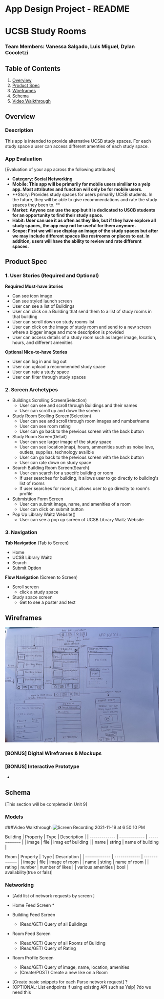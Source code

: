 App Design Project - README 
===

# UCSB Study Rooms
### Team Members: Vanessa Salgado, Luis Miguel, Dylan Cocoletzi 

## Table of Contents
1. [Overview](#Overview)
1. [Product Spec](#Product-Spec)
1. [Wireframes](#Wireframes)
2. [Schema](#Schema)
3. [Video Walkthrough](#Gif)

## Overview
### Description
This app is intended to provide alternative UCSB study spaces. For each study space a user can access different amenties of each study space. 

### App Evaluation
[Evaluation of your app across the following attributes]
- **Category: Social Networking**
- **Mobile: This app will be primarily for mobile users similiar to a yelp app. Most attributes and function will only be for mobile users.**
- **Story: Provides study spaces for users primarily UCSB students. In the future, they will be able to give recommendations and rate the study spaces they been to. **
- **Market: Anyone can use the app but it is dedicated to USCB students for an opportunity to find their study space.**
- **Habit: User can use it as often as they like, but if they have explore all study spaces, the app may not be useful for them anymore.**
- **Scope: First we will use display an image of the study spaces but after we may include different spaces like restrooms or places to eat. In addition, users will have the ability to review and rate different spaces.**

## Product Spec

### 1. User Stories (Required and Optional)

**Required Must-have Stories**

* Can see icon image
* Can see styled launch screen
* User can see a list of Buildings 
* User can click on a Building that send them to a list of study rooms in that building
* User can scroll down on study rooms list
* User can click on the image of study room and send to a new screen where a bigger image and more description is provided
* User can access details of a study room such as larger image, location, hours, and different amenities

**Optional Nice-to-have Stories**

* User can log in and log out
* User can upload a recommended study space
* User can rate a study space
* User can filter through study spaces


### 2. Screen Archetypes

* Buildings Scrolling Screen(Selection)
   * User can see and scroll through Buildings and their names 
   * User can scroll up and down the screen
* Study Room Scolling Screen(Selection)
   * User can see and scroll through room images and number/name
   * User can see room rating 
   * User can go back to the previous screen with the back button
* Study Room  Screen(Detail)
   * User can see larger image of the study space
   * User can see location(map), hours, ammenities such as noise leve, outlets, supplies, technology availble
   * User can go back to the previous screen with the back button
   * User can rate down on study space 
* Search Building Room Screen(Search)
   * User can search for a specifc building or room 
   * If user searches for building, it allows user to go directly to building's list of rooms 
   * If user searches for rooms, it allows user to go direclty to room's profile
* Submisttion Form Screen
   * User can submit image, name, and amenities of a room
   * User can click on submit button
* Pop Up Library Waitz Website()
   * User can see a pop up screen of UCSB Library Waitz Website


### 3. Navigation

**Tab Navigation** (Tab to Screen)

* Home 
* UCSB Library Waitz
* Search 
* Submit Option 

**Flow Navigation** (Screen to Screen)

* Scroll screen
   * click a study space
* Study space screen
   * Get to see a poster and text

## Wireframes
![Wireframe Sketch](/Images/Basic-Wireframe.jpeg)


### [BONUS] Digital Wireframes & Mockups

### [BONUS] Interactive Prototype
*
## Schema 
[This section will be completed in Unit 9]
### Models

###Video Walkthrough
![Screen Recording 2021-11-19 at 6 50 10 PM](https://user-images.githubusercontent.com/86747062/142712218-18bc3de6-2b5b-4095-9c48-a1e8f406744f.gif)


Building 
| Property  | Type | Description |
| ------------- | ------------- |  ------------- |
| image  | file | imag eof building  |
| name  | string  | name of building  |

Room 
| Property  | Type | Description |
| ------------- | ------------- |  ------------- |
| image  | file | image of room  |
| name  | string  | name of room  |
| rating  | number | number of likes  |
| various amenities | bool | availability(true or fals)|
### Networking

- [Add list of network requests by screen ]

* Home Feed Screen
   * 

* Building Feed Screen
   * (Read/GET) Query of all Buildings
* Room Feed Screen 
   * (Read/GET)  Query of all Rooms of Building 
   * (Read/GET)  Query of Rating

* Room Profile Screen
   * (Read/GET) Query of image, name, location, amenities
   * (Create/POST) Create a new like on a Room

- [Create basic snippets for each Parse network request] ? 
- [OPTIONAL: List endpoints if using existing API such as Yelp] ?do we need this
